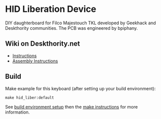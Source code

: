 HID Liberation Device
=====================
DIY daughterboard for Filco Majestouch TKL developed by Geekhack and Deskthority communities.
The PCB was engineered by bpiphany.

## Wiki on Deskthority.net
- [Instructions](http://deskthority.net/wiki/HID_Liberation_Device_-_Instructions)
- [Assembly Instructions](http://deskthority.net/wiki/HID_Liberation_Device_-_DIY_Instructions)

## Build
Make example for this keyboard (after setting up your build environment):

    make hid_liber:default

See [build environment setup](https://docs.qmk.fm/#/getting_started_build_tools) then the [make instructions](https://docs.qmk.fm/#/getting_started_make_guide) for more information.
